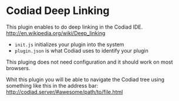 # Codiad Deep Linking

This plugin enables to do deep linking in the Codiad IDE.
http://en.wikipedia.org/wiki/Deep_linking

* `init.js` initializes your plugin into the system
* `plugin.json` is what Codiad uses to identify your plugin

This pluging does not need configuration and it should work on most browsers.

Whit this plugin you will be able to navigate the Codiad tree using something like this in the address bar:
http://codiad.server/#awesome/path/to/file.html
